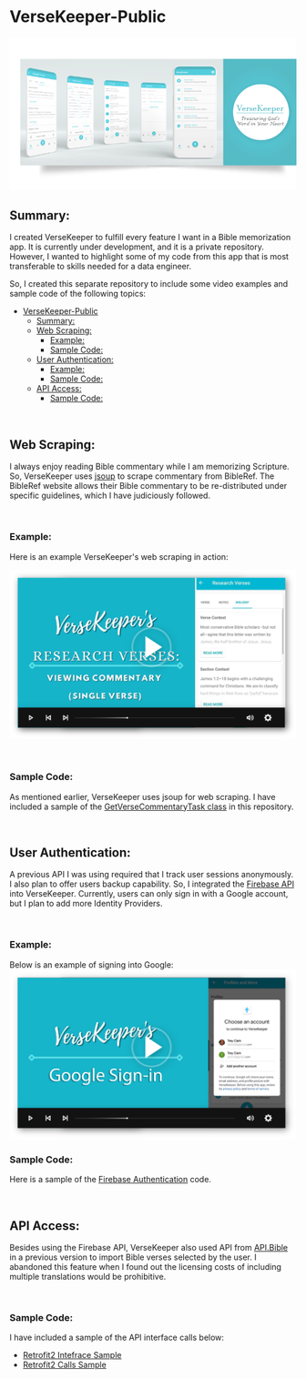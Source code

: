 # VerseKeeper-Public


![Header](/imgs/cover.png)

## Summary:
I created VerseKeeper to fulfill every feature I want in a Bible memorization app. It is currently under development, and it is a private repository. However, I wanted to highlight some of my code from this app that is most transferable to skills needed for a data engineer.

So, I created this separate repository to include some video examples and sample code of the following topics:
- [VerseKeeper-Public](#versekeeper-public)
  - [Summary:](#summary)
  - [Web Scraping:](#web-scraping)
    - [Example:](#example)
    - [Sample Code:](#sample-code)
  - [User Authentication:](#user-authentication)
    - [Example:](#example-1)
    - [Sample Code:](#sample-code-1)
  - [API Access:](#api-access)
    - [Sample Code:](#sample-code-2)

&nbsp;

## Web Scraping:
I always enjoy reading Bible commentary while I am memorizing Scripture. So, VerseKeeper uses [jsoup](https://jsoup.org/) to scrape commentary from BibleRef. The BibleRef website allows their Bible commentary to be re-distributed under specific guidelines, which I have judiciously followed. 

&nbsp;

### Example:
Here is an example VerseKeeper's web scraping in action:

[![VerseKeeper: Web Scraping](/imgs/commentary_single-verse_play.png)](https://www.youtube.com/watch?v=bGydo8aoIF8)

&nbsp;

### Sample Code:
As mentioned earlier, VerseKeeper uses jsoup for web scraping. I have included a sample of the [GetVerseCommentaryTask class](/Sample_WebScrape.java) in this repository.


&nbsp;

## User Authentication:
A previous API I was using required that I track user sessions anonymously. I also plan to offer users backup capability. So, I integrated the [Firebase API](https://firebase.google.com/) into VerseKeeper. Currently, users can only sign in with a Google account, but I plan to add more Identity Providers.

&nbsp;

### Example:
Below is an example of signing into Google:
[![VerseKeeper: User Authentication](/imgs/google_sign-in_play.png)](https://youtube.com/shorts/Wac63O3hBrE)

### Sample Code:
Here is a sample of the [Firebase Authentication](Sample_FirebaseAuth.java) code.

&nbsp;

## API Access:
Besides using the Firebase API, VerseKeeper also used API from [API.Bible](https://scripture.api.bible/livedocs) in a previous version to import Bible verses selected by the user. I abandoned this feature when I found out the licensing costs of including multiple translations would be prohibitive.

&nbsp;

### Sample Code:
I have included a sample of the API interface calls below:
- [Retrofit2 Intefrace Sample](Sample_API_Retrofit2_Interface.java)
- [Retrofit2 Calls Sample](Sample_API_Retrofit_Calls.java)